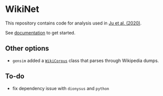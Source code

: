 # WikiNet
This repository contains code for analysis used in [Ju et al. (2020)](https://arxiv.org/abs/2010.08381).

See [documentation](https://wikinet.readthedocs.io/en/latest/) to get started.

## Other options
* `gensim` added a [`WikiCorpus`](https://radimrehurek.com/gensim/corpora/wikicorpus.html#module-gensim.corpora.wikicorpus) class that parses through Wikipedia dumps.

## To-do

* fix dependency issue with `dionysus` and `python`
